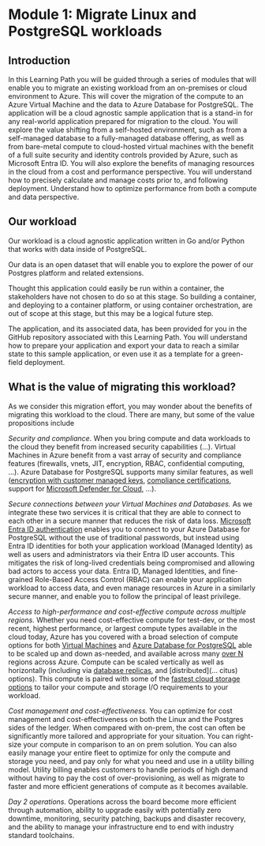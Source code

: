 # Module 1: Migrate Linux and PostgreSQL workloads

## Introduction 

In this Learning Path you will be guided through a series of modules that will enable you to migrate an existing workload from an on-premises or cloud environment to Azure. This will cover the migration of the compute to an Azure Virtual Machine and the data to Azure Database for PostgreSQL. The application will be a cloud agnostic sample application that is a stand-in for any real-world application prepared for migration to the cloud. You will explore the value shifting from a self-hosted environment, such as from a self-managed database to a fully-managed database offering, as well as from bare-metal compute to cloud-hosted virtual machines with the benefit of a full suite security and identity controls provided by Azure, such as Microsoft Entra ID. You will also explore the benefits of managing resources in the cloud from a cost and performance perspective. You will understand how to precisely calculate and manage costs prior to, and following deployment. Understand how to optimize performance from both a compute and data perspective. 

## Our workload 

Our workload is a cloud agnostic application written in Go and/or Python that works with data inside of PostgreSQL. 

Our data is an open dataset that will enable you to explore the power of our Postgres platform and related extensions. 

Thought this application could easily be run within a container, the stakeholders have not chosen to do so at this stage. So building a container, and deploying to a container platform, or using container orchestration, are out of scope at this stage, but this may be a logical future step. 

The application, and its associated data, has been provided for you in the GitHub repository associated with this Learning Path. You will understand how to prepare your application and export your data to reach a similar state to this sample application, or even use it as a template for a green-field deployment. 

## What is the value of migrating this workload? 

As we consider this migration effort, you may wonder about the benefits of migrating this workload to the cloud. There are many, but some of the value propositions include 

*Security and compliance.* When you bring compute and data workloads to the cloud they benefit from increased security capabilities (...). Virtual Machines in Azure benefit from a vast array of security and compliance features (firewalls, vnets, JIT, encryption, RBAC, confidential computing, ...). Azure Database for PostgreSQL supports many similar features, as well ([encryption with customer managed keys](https://learn.microsoft.com/en-us/azure/postgresql/flexible-server/concepts-data-encryption), [compliance certifications](https://learn.microsoft.com/en-us/azure/postgresql/flexible-server/concepts-compliance), support for [Microsoft Defender for Cloud](https://learn.microsoft.com/en-us/azure/postgresql/flexible-server/concepts-security#microsoft-defender-for-cloud-support), ...).  

*Secure connections between your Virtual Machines and Databases.* As we integrate these two services it is critical that they are able to connect to each other in a secure manner that reduces the risk of data loss. [Microsoft Entra ID authentication](https://learn.microsoft.com/en-us/azure/postgresql/flexible-server/concepts-azure-ad-authentication) enables you to connect to your Azure Database for PostgreSQL without the use of traditional passwords, but instead using Entra ID identities for both your application workload (Managed Identity) as well as users and administrators via their Entra ID user accounts. This mitigates the risk of long-lived credentials being compromised and allowing bad actors to access your data. Entra ID, Managed Identities, and fine-grained Role-Based Access Control (RBAC) can enable your application workload to access data, and even manage resources in Azure in a similarly secure manner, and enable you to follow the principal of least privilege. 

*Access to high-performance and cost-effective compute across multiple regions.* Whether you need cost-effective compute for test-dev, or the most recent, highest performance, or largest compute types available in the cloud today, Azure has you covered with a broad selection of compute options for both [Virtual Machines](https://learn.microsoft.com/en-us/azure/virtual-machines/sizes/overview) and [Azure Database for PostgreSQL](https://learn.microsoft.com/en-us/azure/postgresql/flexible-server/concepts-compute) able to be scaled up and down as-needed, and available across many [over N]() regions across Azure. Compute can be scaled vertically as well as horizontally (including via [database replicas](...), and [distributed](... citus) options). This compute is paired with some of the [fastest cloud storage options](https://learn.microsoft.com/en-us/azure/virtual-machines/disks-types) to tailor your compute and storage I/O requirements to your workload. 

*Cost management and cost-effectiveness.* You can optimize for cost management and cost-effectiveness on both the Linux and the Postgres sides of the ledger. When compared with on-prem, the cost can often be significantly more tailored and appropriate for your situation. You can right-size your compute in comparison to an on prem solution. You can also easily manage your entire fleet to optimize for only the compute and storage you need, and pay only for what you need and use in a utility billing model. Utility billing enables customers to handle periods of high demand without having to pay the cost of over-provisioning, as well as migrate to faster and more efficient generations of compute as it becomes available. 

*Day 2 operations.* Operations across the board become more efficient through automation, ability to upgrade easily with potentially zero downtime, monitoring, security patching, backups and disaster recovery, and the ability to manage your infrastructure end to end with industry standard toolchains. 
